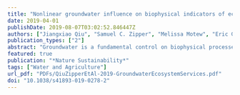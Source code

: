 ```yaml
---
title: "Nonlinear groundwater influence on biophysical indicators of ecosystem services"
date: 2019-04-01
publishDate: 2019-08-07T03:02:52.846447Z
authors: ["Jiangxiao Qiu", "Samuel C. Zipper", "Melissa Motew", "Eric G. Booth", "Christopher J. Kucharik", "Steven P. Loheide"]
publication_types: ["2"]
abstract: "Groundwater is a fundamental control on biophysical processes underpinning essential ecosystem services (ES). However, interactions and feedbacks among groundwater, climate and multiple ES remain less well understood. We investigated groundwater effects on a portfolio of food, water and biogeochemical ES indicators in an urbanizing agricultural watershed. Our results show that food production, water quality and quantity, and flood control are most sensitive to groundwater, with the strongest responses under wet and dry climate extremes. Climate mediates groundwater effects, such that several ES have synergies during dry climate, but trade-offs (groundwater increased some ES but declined others) under wet climate. There is substantial spatial heterogeneity in groundwater effects on ES, which is driven primarily by water table depth (WTD) and is also sensitive to soil texture and land cover. Most ES indicators respond nonlinearly to WTD when groundwater is within a critical depth (approximately 2.5 m) of land surface, indicating that small WTD changes can have disproportionately large effects on ES in shallow groundwater areas. Within this critical WTD, increasingly shallow groundwater leads to nonlinear increases in surface flood risk, sediment erosion and phosphorus yield; nonlinear decreases in drainage to the deep vadose zone and thus groundwater recharge; and bidirectional responses of crop and grass production, carbon storage and nitrate leaching. Our study illustrates the complex role of groundwater in affecting multiple ES and highlights that strategically managing groundwater may enhance ES resilience to climate extremes in shallow groundwater settings."
featured: true
publication: "*Nature Sustainability*"
tags: ["Water and Agriculture"]
url_pdf: "PDFs/QiuZipperEtAl-2019-GroundwaterEcosystemServices.pdf"
doi: "10.1038/s41893-019-0278-2"
---
```


